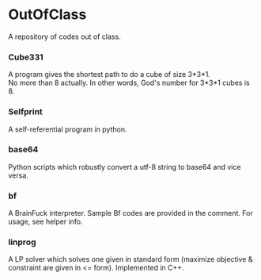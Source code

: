 # OutOfClass
A repository of codes out of class.

### Cube331
A program gives the shortest path to do a cube of size 3\*3\*1.  
No more than 8 actually. In other words, God's number for 3\*3\*1 cubes is 8.

### Selfprint
A self-referential program in python.

### base64
Python scripts which robustly convert a utf-8 string to base64 and vice versa.

### bf
A BrainFuck interpreter. Sample Bf codes are provided in the comment. For usage, see helper info.

### linprog
A LP solver which solves one given in standard form (maximize objective & constraint are given in <= form). Implemented in C++.
